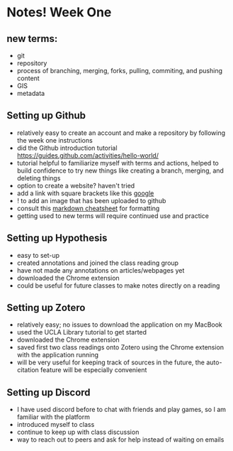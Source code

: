 # Notes! Week One

## new terms: 
- git
- repository
- process of branching, merging, forks, pulling, commiting, and pushing content
- GIS
- metadata

## Setting up Github
- relatively easy to create an account and make a repository by following the week one instructions
- did the Github introduction tutorial https://guides.github.com/activities/hello-world/
- tutorial helpful to familiarize myself with terms and actions, helped to build confidence to try new things like creating a branch, merging, and deleting things
- option to create a website? haven't tried
- add a link with square brackets like this [google](google.com)
- ! to add an image that has been uploaded to github
- consult this [markdown cheatsheet](https://github.com/adam-p/markdown-here/wiki/Markdown-Cheatsheet) for formatting 
- getting used to new terms will require continued use and practice 

## Setting up Hypothesis
- easy to set-up
- created annotations and joined the class reading group
- have not made any annotations on articles/webpages yet
- downloaded the Chrome extension
- could be useful for future classes to make notes directly on a reading

## Setting up Zotero
- relatively easy; no issues to download the application on my MacBook
- used the UCLA Library tutorial to get started
- downloaded the Chrome extension
- saved first two class readings onto Zotero using the Chrome extension with the application running
- will be very useful for keeping track of sources in the future, the auto-citation feature will be especially convenient

## Setting up Discord
- I have used discord before to chat with friends and play games, so I am familiar with the platform
- introduced myself to class
- continue to keep up with class discussion 
- way to reach out to peers and ask for help instead of waiting on emails
